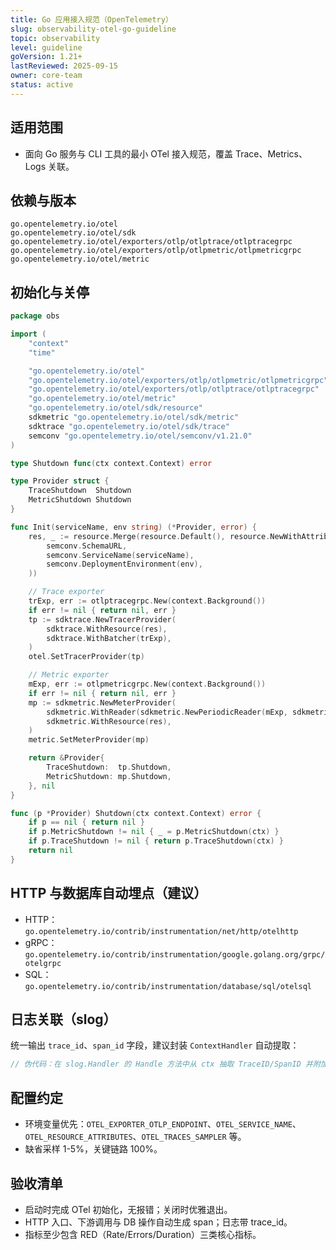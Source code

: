 ```yaml
---
title: Go 应用接入规范（OpenTelemetry）
slug: observability-otel-go-guideline
topic: observability
level: guideline
goVersion: 1.21+
lastReviewed: 2025-09-15
owner: core-team
status: active
---
```


## 适用范围

- 面向 Go 服务与 CLI 工具的最小 OTel 接入规范，覆盖 Trace、Metrics、Logs 关联。

## 依赖与版本

```text
go.opentelemetry.io/otel
go.opentelemetry.io/otel/sdk
go.opentelemetry.io/otel/exporters/otlp/otlptrace/otlptracegrpc
go.opentelemetry.io/otel/exporters/otlp/otlpmetric/otlpmetricgrpc
go.opentelemetry.io/otel/metric
```

## 初始化与关停

```go
package obs

import (
    "context"
    "time"

    "go.opentelemetry.io/otel"
    "go.opentelemetry.io/otel/exporters/otlp/otlpmetric/otlpmetricgrpc"
    "go.opentelemetry.io/otel/exporters/otlp/otlptrace/otlptracegrpc"
    "go.opentelemetry.io/otel/metric"
    "go.opentelemetry.io/otel/sdk/resource"
    sdkmetric "go.opentelemetry.io/otel/sdk/metric"
    sdktrace "go.opentelemetry.io/otel/sdk/trace"
    semconv "go.opentelemetry.io/otel/semconv/v1.21.0"
)

type Shutdown func(ctx context.Context) error

type Provider struct {
    TraceShutdown  Shutdown
    MetricShutdown Shutdown
}

func Init(serviceName, env string) (*Provider, error) {
    res, _ := resource.Merge(resource.Default(), resource.NewWithAttributes(
        semconv.SchemaURL,
        semconv.ServiceName(serviceName),
        semconv.DeploymentEnvironment(env),
    ))

    // Trace exporter
    trExp, err := otlptracegrpc.New(context.Background())
    if err != nil { return nil, err }
    tp := sdktrace.NewTracerProvider(
        sdktrace.WithResource(res),
        sdktrace.WithBatcher(trExp),
    )
    otel.SetTracerProvider(tp)

    // Metric exporter
    mExp, err := otlpmetricgrpc.New(context.Background())
    if err != nil { return nil, err }
    mp := sdkmetric.NewMeterProvider(
        sdkmetric.WithReader(sdkmetric.NewPeriodicReader(mExp, sdkmetric.WithInterval(10*time.Second))),
        sdkmetric.WithResource(res),
    )
    metric.SetMeterProvider(mp)

    return &Provider{
        TraceShutdown:  tp.Shutdown,
        MetricShutdown: mp.Shutdown,
    }, nil
}

func (p *Provider) Shutdown(ctx context.Context) error {
    if p == nil { return nil }
    if p.MetricShutdown != nil { _ = p.MetricShutdown(ctx) }
    if p.TraceShutdown != nil { return p.TraceShutdown(ctx) }
    return nil
}
```

## HTTP 与数据库自动埋点（建议）

- HTTP：`go.opentelemetry.io/contrib/instrumentation/net/http/otelhttp`
- gRPC：`go.opentelemetry.io/contrib/instrumentation/google.golang.org/grpc/otelgrpc`
- SQL：`go.opentelemetry.io/contrib/instrumentation/database/sql/otelsql`

## 日志关联（slog）

统一输出 `trace_id`、`span_id` 字段，建议封装 `ContextHandler` 自动提取：

```go
// 伪代码：在 slog.Handler 的 Handle 方法中从 ctx 抽取 TraceID/SpanID 并附加到 attrs
```

## 配置约定

- 环境变量优先：`OTEL_EXPORTER_OTLP_ENDPOINT`、`OTEL_SERVICE_NAME`、`OTEL_RESOURCE_ATTRIBUTES`、`OTEL_TRACES_SAMPLER` 等。
- 缺省采样 1-5%，关键链路 100%。

## 验收清单

- 启动时完成 OTel 初始化，无报错；关闭时优雅退出。
- HTTP 入口、下游调用与 DB 操作自动生成 span；日志带 trace_id。
- 指标至少包含 RED（Rate/Errors/Duration）三类核心指标。


